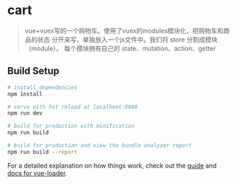 # cart

> vue+vuex写的一个购物车。使用了vuex的modules模块化，把购物车和商品的状态
> 分开来写，单独放入一个js文件中。我们将 store 分割成模块（module）。
> 每个模块拥有自己的 state、mutation、action、getter

## Build Setup

``` bash
# install dependencies
npm install

# serve with hot reload at localhost:8080
npm run dev

# build for production with minification
npm run build

# build for production and view the bundle analyzer report
npm run build --report
```

For a detailed explanation on how things work, check out the [guide](http://vuejs-templates.github.io/webpack/) and [docs for vue-loader](http://vuejs.github.io/vue-loader).
